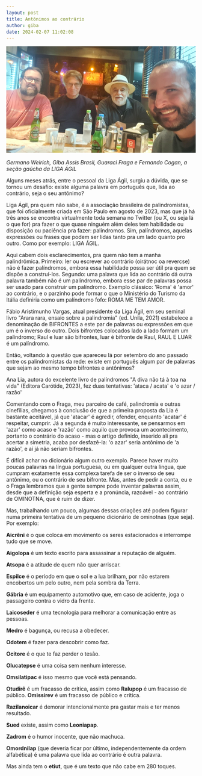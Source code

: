 ```yaml
---
layout: post
title: Antônimos ao contrário
author: giba
date: 2024-02-07 11:02:08
---
```

![](/uploads/liga-agil-rs.jpg)

*Germano Weirich, Giba Assis Brasil, Guaraci Fraga e Fernando Cogan, a seção gaúcha da LIGA ÁGIL*

Alguns meses atrás, entre o pessoal da Liga Ágil, surgiu a dúvida, que se tornou um desafio: existe alguma palavra em português que, lida ao contrário, seja o seu antônimo?

Liga Ágil, pra quem não sabe, é a associação brasileira de palindromistas, que foi oficialmente criada em São Paulo em agosto de 2023, mas que já há três anos se encontra virtualmente toda semana no Twitter (ou X, ou seja lá o que for) pra fazer o que quase ninguém além deles tem habilidade ou disposição ou paciência pra fazer: palíndromos. Sim, palíndromos, aquelas expressões ou frases que podem ser lidas tanto pra um lado quanto pro outro. Como por exemplo: LIGA ÁGIL.

Aqui cabem dois esclarecimentos, pra quem não tem a manha palindrômica. Primeiro: ler ou escrever ao contrário (oirátnoc oa revercse) não é fazer palíndromos, embora essa habilidade possa ser útil pra quem se dispõe a construí-los. Segundo: uma palavra que lida ao contrário dá outra palavra também não é um palíndromo, embora esse par de palavras possa ser usado para construir um palíndromo. Exemplo clássico: 'Roma' é 'amor' ao contrário, e o parzinho pode formar o que o Ministério do Turismo da Itália definiria como um palíndromo fofo: ROMA ME TEM AMOR.

Fábio Aristimunho Vargas, atual presidente da Liga Ágil, em seu seminal livro "Arara rara, ensaio sobre a palindromia" (ed. Unila, 2021) estabelece a denominação de BIFRONTES a este par de palavras ou expressões em que um é o inverso do outro. Dois bifrontes colocados lado a lado formam um palíndromo; Raul e luar são bifrontes, luar é bifronte de Raul, RAUL E LUAR é um palíndromo.

Então, voltando à questão que apareceu lá por setembro do ano passado entre os palindromistas da rede: existe em português algum par de palavras que sejam ao mesmo tempo bifrontes e antônimos?

Ana Lia, autora do excelente livro de palíndromos "A diva não tá à toa na vida" (Editora Carótide, 2023), fez duas tentativas: 'ataca / acata' e 'o azar / razão'

Comentando com o Fraga, meu parceiro de café, palindromia e outras cinefilias, chegamos à conclusão de que a primeira proposta da Lia é bastante aceitável, já que 'atacar' é agredir, ofender, enquanto 'acatar' é respeitar, cumprir. Já a segunda é muito interessante, se pensarmos em 'azar' como acaso e 'razão' como aquilo que provoca um acontecimento, portanto o contrário do acaso - mas o artigo definido, inserido ali pra acertar a simetria, acaba por desfazê-la: 'o azar' seria antônimo de 'a razão', e aí já não seriam bifrontes.

É difícil achar no dicionário algum outro exemplo.  Parece haver muito poucas palavras na língua portuguesa, ou em qualquer outra língua, que cumpram exatamente essa complexa tarefa de ser o inverso de seu antônimo, ou o contrário de seu bifronte. Mas, antes de pedir a conta, eu e o Fraga lembramos que a gente sempre pode inventar palavras assim, desde que a definição seja esperta e a pronúncia, razoável - ao contrário de OMINOTNA, que é ruim de dizer.

Mas, trabalhando um pouco, algumas dessas criações até podem figurar numa primeira tentativa de um pequeno dicionário de ominotnas (que seja). Por exemplo:

**Aicrêni** é o que coloca em movimento os seres estacionados e interrompe tudo que se move.

**Aigolopa** é um texto escrito para assassinar a reputação de alguém.

**Atsopa** é a atitude de quem não quer arriscar.

**Espilce** é o período em que o sol e a lua brilham, por não estarem encobertos um pelo outro, nem pela sombra da Terra.

**Gábria** é um equipamento automotivo que, em caso de acidente, joga o passageiro contra o vidro da frente.

**Laicoseder** é uma tecnologia para melhorar a comunicação entre as pessoas.

**Medro** é bagunça, ou recusa a obedecer.

**Odotem** é fazer para descobrir como faz.

**Ocitore** é o que te faz perder o tesão.

**Olucatepse** é uma coisa sem nenhum interesse.

**Omsilatipac** é isso mesmo que você está pensando.

**Otudirê** é um fracasso de crítica, assim como **Ralupop** é um fracasso de público. **Omissirev** é um fracasso de público e crítica.

**Razilanoicar** é demorar intencionalmente pra gastar mais e ter menos resultado.

**Sued** existe, assim como **Leoniapap**.

**Zadrom** é o humor inocente, que não machuca.

**Omordnilap** (que deveria ficar por último, independentemente da ordem alfabética) é uma palavra que lida ao contrário é outra palavra.

Mas ainda tem o **etiut**, que é um texto que não cabe em 280 toques.